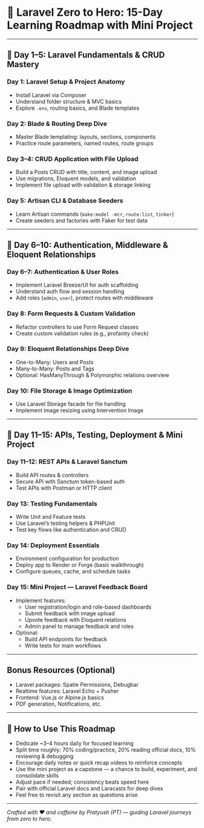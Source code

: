 # 🚀 Laravel Zero to Hero: 15-Day Learning Roadmap with Mini Project

---

## 📅 Day 1–5: Laravel Fundamentals & CRUD Mastery

### Day 1: Laravel Setup & Project Anatomy
- Install Laravel via Composer  
- Understand folder structure & MVC basics  
- Explore `.env`, routing basics, and Blade templates  

### Day 2: Blade & Routing Deep Dive
- Master Blade templating: layouts, sections, components  
- Practice route parameters, named routes, route groups  

### Day 3–4: CRUD Application with File Upload
- Build a Posts CRUD with title, content, and image upload  
- Use migrations, Eloquent models, and validation  
- Implement file upload with validation & storage linking  

### Day 5: Artisan CLI & Database Seeders
- Learn Artisan commands (`make:model -mcr`, `route:list`, `tinker`)  
- Create seeders and factories with Faker for test data  

---

## 📅 Day 6–10: Authentication, Middleware & Eloquent Relationships

### Day 6–7: Authentication & User Roles
- Implement Laravel Breeze/UI for auth scaffolding  
- Understand auth flow and session handling  
- Add roles (`admin`, `user`), protect routes with middleware  

### Day 8: Form Requests & Custom Validation
- Refactor controllers to use Form Request classes  
- Create custom validation rules (e.g., profanity check)  

### Day 9: Eloquent Relationships Deep Dive
- One-to-Many: Users and Posts  
- Many-to-Many: Posts and Tags  
- Optional: HasManyThrough & Polymorphic relations overview  

### Day 10: File Storage & Image Optimization
- Use Laravel Storage facade for file handling  
- Implement image resizing using Intervention Image  

---

## 📅 Day 11–15: APIs, Testing, Deployment & Mini Project

### Day 11–12: REST APIs & Laravel Sanctum
- Build API routes & controllers  
- Secure API with Sanctum token-based auth  
- Test APIs with Postman or HTTP client  

### Day 13: Testing Fundamentals
- Write Unit and Feature tests  
- Use Laravel’s testing helpers & PHPUnit  
- Test key flows like authentication and CRUD  

### Day 14: Deployment Essentials
- Environment configuration for production  
- Deploy app to Render or Forge (basic walkthrough)  
- Configure queues, cache, and schedule tasks  

### Day 15: Mini Project — Laravel Feedback Board
- Implement features:  
  - User registration/login and role-based dashboards  
  - Submit feedback with image upload  
  - Upvote feedback with Eloquent relations  
  - Admin panel to manage feedback and roles  
- Optional:  
  - Build API endpoints for feedback  
  - Write tests for main workflows  

---

## Bonus Resources (Optional)
- Laravel packages: Spatie Permissions, Debugbar  
- Realtime features: Laravel Echo + Pusher  
- Frontend: Vue.js or Alpine.js basics  
- PDF generation, Notifications, etc.  

---

## 🧭 How to Use This Roadmap
- Dedicate ~3–4 hours daily for focused learning  
- Split time roughly: 70% coding/practice, 20% reading official docs, 10% reviewing & debugging  
- Encourage daily notes or quick recap videos to reinforce concepts  
- Use the mini project as a capstone — a chance to build, experiment, and consolidate skills  
- Adjust pace if needed; consistency beats speed here  
- Pair with official Laravel docs and Laracasts for deep dives  
- Feel free to revisit any section as questions arise  

---

*Crafted with ❤️ and caffeine by Pratyush (PT) — guiding Laravel journeys from zero to hero.*
